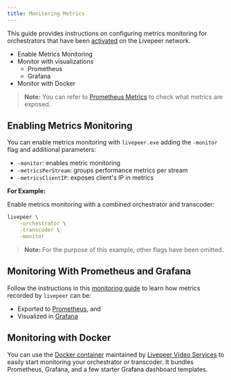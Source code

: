 ```yaml
---
title: Monitoring Metrics
---
```


This guide provides instructions on configuring metrics monitoring for orchestrators that have been [activated](/video-miners/getting-started/activation) on the Livepeer network.

- Enable Metrics Monitoring
- Monitor with visualizations
  - Prometheus
  - Grafana
- Monitor with Docker 

> **Note:** You can refer to [Prometheus Metrics](/video-miners/reference/metrics) to check what metrics are exposed.  

## Enabling Metrics Monitoring

You can enable metrics monitoring with  `livepeer.exe` adding the `-monitor` flag and additional parameters:

- `-monitor`: enables metric monitoring
- `-metricsPerStream`: groups performance metrics per stream
- `-metricsClientIP`: exposes client's IP in metrics

**For Example:**

Enable metrics monitoring with a combined orchestrator and
transcoder:

```bash
livepeer \
    -orchestrator \
    -transcoder \
    -monitor
```
> **Note:** For the purpose of this example, other flags have been omitted. 

## Monitoring With Prometheus and Grafana

Follow the instructions in this
[monitoring guide](https://forum.livepeer.org/t/guide-transcoder-monitoring-with-prometheus-grafana/1225) to learn how metrics recorded by `livepeer` can be: 
- Exported to [Prometheus](https://prometheus.io/), and 
- Visualized in [Grafana](https://grafana.com/) 

## Monitoring with Docker

You can use the [Docker container](https://github.com/livepeer/livepeer-monitoring) maintained by [Livepeer Video Services](https://livepeer.com/) to easily start monitoring your orchestrator or transcoder. It bundles Prometheus, Grafana, and a few starter Grafana dashboard templates.
